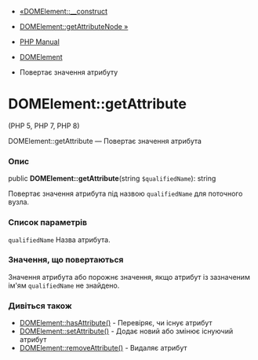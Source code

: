 - [«DOMElement::\_\_construct](domelement.construct.md)
- [DOMElement::getAttributeNode »](domelement.getattributenode.md)

- [PHP Manual](index.md)
- [DOMElement](class.domelement.md)
- Повертає значення атрибуту

# DOMElement::getAttribute

(PHP 5, PHP 7, PHP 8)

DOMElement::getAttribute — Повертає значення атрибута

### Опис

public **DOMElement::getAttribute**(string `$qualifiedName`): string

Повертає значення атрибута під назвою `qualifiedName` для поточного вузла.

### Список параметрів

`qualifiedName`
Назва атрибута.

### Значення, що повертаються

Значення атрибута або порожнє значення, якщо атрибут із зазначеним ім'ям
`qualifiedName` не знайдено.

### Дивіться також

- [DOMElement::hasAttribute()](domelement.hasattribute.md) -
Перевіряє, чи існує атрибут
- [DOMElement::setAttribute()](domelement.setattribute.md) -
Додає новий або змінює існуючий атрибут
- [DOMElement::removeAttribute()](domelement.removeattribute.md) -
Видаляє атрибут
